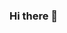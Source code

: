 ### Hi there 👋

<!--
**Nopock/Nopock** is a ✨ _special_ ✨ repository because its `README.md` (this file) appears on your GitHub profile.

Here are some ideas to get you started:

- 🔭 I’m currently working on Ooby Discord Bot.
- 🌱 I’m currently learning Java.
- 👯 I’m looking to collaborate on Ooby Discord Bot.
- 🤔 I’m looking for help with Java.
- 💬 Ask me about Minecraft!
- 📫 How to reach me: Discord (Nopox#5829) Telegram (@Nopocks)
- 😄 Pronouns: He/Him.
- ⚡ Fun fact: I am 14.
-->
